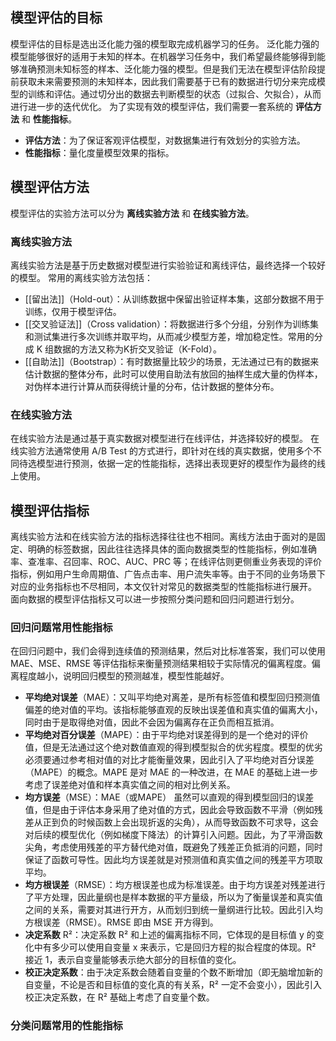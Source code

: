 ## 模型评估的目标

模型评估的目标是选出泛化能力强的模型取完成机器学习的任务。
泛化能力强的模型能够很好的适用于未知的样本。在机器学习任务中，我们希望最终能够得到能够准确预测未知标签的样本、泛化能力强的模型。但是我们无法在模型评估阶段提前获取未来需要预测的未知样本，因此我们需要基于已有的数据进行切分来完成模型的训练和评估。通过切分出的数据去判断模型的状态（过拟合、欠拟合），从而进行进一步的迭代优化。
为了实现有效的模型评估，我们需要一套系统的 **评估方法** 和 **性能指标**。
- **评估方法**：为了保证客观评估模型，对数据集进行有效划分的实验方法。
- **性能指标**：量化度量模型效果的指标。

## 模型评估方法

模型评估的实验方法可以分为 **离线实验方法** 和 **在线实验方法**。
### 离线实验方法

离线实验方法是基于历史数据对模型进行实验验证和离线评估，最终选择一个较好的模型。
常用的离线实验方法包括：
- [[留出法]]（Hold-out）：从训练数据中保留出验证样本集，这部分数据不用于训练，仅用于模型评估。
- [[交叉验证法]]（Cross validation）：将数据进行多个分组，分别作为训练集和测试集进行多次训练并取平均，从而减少模型方差，增加稳定性。常用的分成 K 组数据的方法又称为K折交叉验证（K-Fold）。
- [[自助法]]（Bootstrap）：有时数据量比较少的场景，无法通过已有的数据来估计数据的整体分布，此时可以使用自助法有放回的抽样生成大量的伪样本，对伪样本进行计算从而获得统计量的分布，估计数据的整体分布。
### 在线实验方法

在线实验方法是通过基于真实数据对模型进行在线评估，并选择较好的模型。
在线实验方法通常使用 A/B Test 的方式进行，即针对在线的真实数据，使用多个不同待选模型进行预测，依据一定的性能指标，选择出表现更好的模型作为最终的线上使用。

## 模型评估指标

离线实验方法和在线实验方法的指标选择往往也不相同。离线方法由于面对的是固定、明确的标签数据，因此往往选择具体的面向数据类型的性能指标，例如准确率、查准率、召回率、ROC、AUC、PRC 等；在线评估则更侧重业务表现的评价指标，例如用户生命周期值、广告点击率、用户流失率等。由于不同的业务场景下对应的业务指标也不尽相同，本文仅针对常见的数据类型的性能指标进行展开。
面向数据的模型评估指标又可以进一步按照分类问题和回归问题进行划分。

### 回归问题常用性能指标

在回归问题中，我们会得到连续值的预测结果，然后对比标准答案，我们可以使用 MAE、MSE、RMSE 等评估指标来衡量预测结果相较于实际情况的偏离程度。偏离程度越小，说明回归模型的预测越准，模型性能越好。

- **平均绝对误差**（MAE）：又叫平均绝对离差，是所有标签值和模型回归预测值偏差的绝对值的平均。该指标能够直观的反映出误差值和真实值的偏离大小，同时由于是取得绝对值，因此不会因为偏离存在正负而相互抵消。
- **平均绝对百分误差**（MAPE）：由于平均绝对误差得到的是一个绝对的评价值，但是无法通过这个绝对数值直观的得到模型拟合的优劣程度。模型的优劣必须要通过参考相对值的对比才能衡量效果，因此引入了平均绝对百分误差（MAPE）的概念。MAPE 是对 MAE 的一种改进，在 MAE 的基础上进一步考虑了误差绝对值和样本真实值之间的相对比例关系。
- **均方误差**（MSE）：MAE（或MAPE） 虽然可以直观的得到模型回归的误差值，但是由于评估本身采用了绝对值的方式，因此会导致函数不平滑（例如残差从正到负的时候函数上会出现折返的尖角），从而导致函数不可求导，这会对后续的模型优化（例如梯度下降法）的计算引入问题。因此，为了平滑函数尖角，考虑使用残差的平方替代绝对值，既避免了残差正负抵消的问题，同时保证了函数可导性。因此均方误差就是对预测值和真实值之间的残差平方项取平均。
- **均方根误差**（RMSE）：均方根误差也成为标准误差。由于均方误差对残差进行了平方处理，因此量纲也是样本数据的平方量级，所以为了衡量误差和真实值之间的关系，需要对其进行开方，从而划归到统一量纲进行比较。因此引入均方根误差（RMSE）。RMSE 即由 MSE 开方得到。
- **决定系数** R²：决定系数 R² 和上述的偏离指标不同，它体现的是目标值 y 的变化中有多少可以使用自变量 x 来表示，它是回归方程的拟合程度的体现。R² 接近 1，表示自变量能够表示绝大部分的目标值的变化。
- **校正决定系数**：由于决定系数会随着自变量的个数不断增加（即无脑增加新的自变量，不论是否和目标值的变化真的有关系，R² 一定不会变小），因此引入校正决定系数，在 R² 基础上考虑了自变量个数。

### 分类问题常用的性能指标